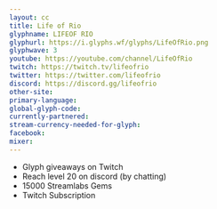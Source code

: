 ```yaml
---
layout: cc
title: Life of Rio
glyphname: LIFEOF RIO
glyphurl: https://i.glyphs.wf/glyphs/LifeOfRio.png
glyphwave: 3
youtube: https://youtube.com/channel/LifeOfRio
twitch: https://twitch.tv/lifeofrio
twitter: https://twitter.com/lifeofrio
discord: https://discord.gg/lifeofrio
other-site: 
primary-language: 
global-glyph-code: 
currently-partnered: 
stream-currency-needed-for-glyph: 
facebook: 
mixer: 
---
```

* Glyph giveaways on Twitch
* Reach level 20 on discord (by chatting)
* 15000 Streamlabs Gems
* Twitch Subscription
